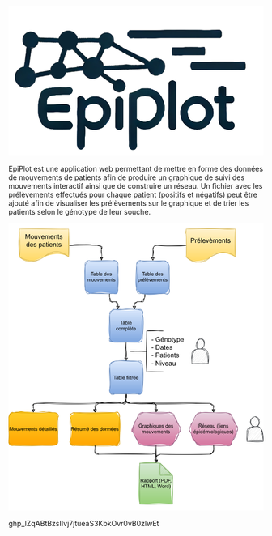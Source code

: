 ![Epiplot_logo](./www/Epiplot_logo.png)

EpiPlot est une application web permettant de mettre en forme des données de mouvements de patients afin de produire un graphique de suivi des mouvements interactif ainsi que de construire un réseau. Un fichier avec les prélèvements effectués pour chaque patient (positifs et négatifs) peut être ajouté afin de visualiser les prélèvements sur le graphique et de trier les patients selon le génotype de leur souche.

![Epiplot_worflow](./images/epiplot_flowchart.png)

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